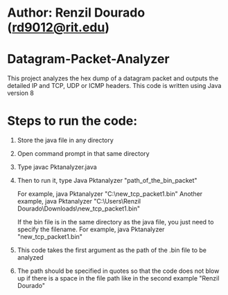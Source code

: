 Author: Renzil Dourado (rd9012@rit.edu)
===============================================================================================================================
# Datagram-Packet-Analyzer
This project analyzes the hex dump of a datagram packet and outputs the detailed IP and TCP, UDP or ICMP headers.
This code is written using Java version 8

Steps to run the code:
===============================================================================================================================
1. Store the java file in any directory 

2. Open command prompt in that same directory

3. Type javac Pktanalyzer.java

4. Then to run it, type Java Pktanalyzer "path_of_the_bin_packet"

	For example,     java Pktanalyzer "C:\new_tcp_packet1.bin"
	Another example, java Pktanalyzer "C:\Users\Renzil Dourado\Downloads\new_tcp_packet1.bin"
	
	If the bin file is in the same directory as the java file, you just need to specify the filename.
	For example,    java Pktanalyzer "new_tcp_packet1.bin"
	
5. This code takes the first argument as the path of the .bin file to be analyzed
	
6. The path should be specified in quotes so that the code does not blow up if there is a space in the file path like in the second example "Renzil Dourado"
	
